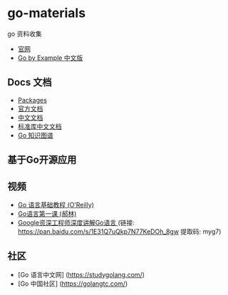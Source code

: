 # go-materials
go 资料收集
- [官网](https://golang.org/)
- [Go by Example 中文版](https://gobyexample.xgwang.me/)

## Docs 文档

- [Packages](http://docs.studygolang.com/pkg/)
- [官方文档](https://golang.org/doc/)
- [中文文档](http://docscn.studygolang.com/pkg/)
- [标准库中文文档](https://studygolang.com/pkgdoc)
- [Go 知识图谱](https://www.processon.com/view/link/5a9ba4c8e4b0a9d22eb3bdf0)

## 基于Go开源应用


## 视频

- [Go 语言基础教程 (O’Reilly)](http://www.bilibili.com/video/av8845689/) 
- [Go语言第一课 (郝林)](http://www.imooc.com/learn/345) 
- [Google资深工程师深度讲解Go语言 ](https://coding.imooc.com/class/chapter/180.html)  (链接: https://pan.baidu.com/s/1E31Q7uQkp7N77KeDOh_8gw 提取码: myg7)


## 社区
- [Go 语言中文网] (https://studygolang.com/)
- [Go 中国社区] (https://golangtc.com/)
